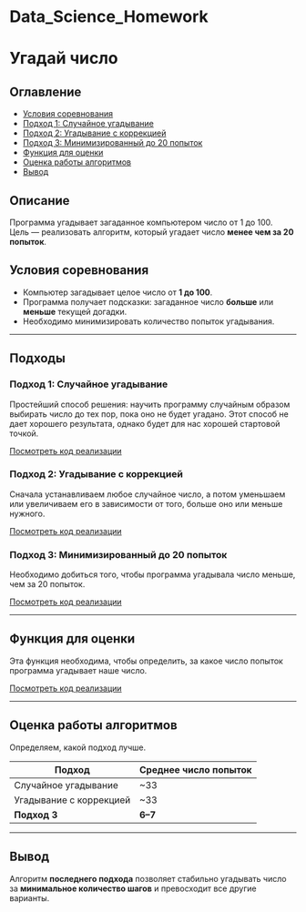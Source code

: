 # Data_Science_Homework
# Угадай число

## Оглавление
- [Условия соревнования](#условия-соревнования)
- [Подход 1: Случайное угадывание](#подход-1-случайное-угадывание)
- [Подход 2: Угадывание с коррекцией](#подход-2-угадывание-с-коррекцией)
- [Подход 3: Минимизированный до 20 попыток](#подход-3-минимизированный-до-20-попыток)
- [Функция для оценки](#функция-для-оценки)
- [Оценка работы алгоритмов](#оценка-работы-алгоритмов)
- [Вывод](#вывод)

## Описание

Программа угадывает загаданное компьютером число от 1 до 100.  
Цель — реализовать алгоритм, который угадает число **менее чем за 20 попыток**.

## Условия соревнования

- Компьютер загадывает целое число от **1 до 100**.
- Программа получает подсказки: загаданное число **больше** или **меньше** текущей догадки.
- Необходимо минимизировать количество попыток угадывания.

---

## Подходы

### Подход 1: Случайное угадывание

Простейший способ решения: научить программу случайным образом выбирать число до тех пор, пока оно не будет угадано. Этот способ не дает хорошего результата, однако будет для нас хорошей стартовой точкой.

[Посмотреть код реализации](https://github.com/korolmaria1291/data_science_study/blob/main/project_1/game_1.py)

### Подход 2: Угадывание с коррекцией

Сначала устанавливаем любое случайное число, а потом уменьшаем или увеличиваем его в зависимости от того, больше оно или меньше нужного.

[Посмотреть код реализации](https://github.com/korolmaria1291/data_science_study/blob/main/project_1/game_2.py)

### Подход 3: Минимизированный до 20 попыток

Необходимо добиться того, чтобы программа угадывала число меньше, чем за 20 попыток.

[Посмотреть код реализации](https://github.com/korolmaria1291/data_science_study/blob/main/project_1/game_3.py)

---

## Функция для оценки

Эта функция необходима, чтобы определить, за какое число попыток программа угадывает наше число.

[Посмотреть код реализации](https://github.com/korolmaria1291/data_science_study/blob/main/project_1/evaluation_function.py)

---


## Оценка работы алгоритмов

Определяем, какой подход лучше.

| Подход                  | Среднее число попыток |
|-------------------------|------------------------|
| Случайное угадывание    | ~33                   |
| Угадывание с коррекцией | ~33                   |
| **Подход 3**            | **6–7**               |

---

## Вывод

Алгоритм **последнего подхода**  позволяет стабильно угадывать число за **минимальное количество шагов** и превосходит все другие варианты.


